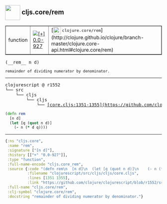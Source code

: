 ## <img width="48px" valign="middle" src="http://i.imgur.com/Hi20huC.png"> cljs.core/rem

 <table border="1">
<tr>
<td>function</td>
<td><a href="https://github.com/cljsinfo/api-refs/tree/0.0-927"><img valign="middle" alt="[+] 0.0-927" src="https://img.shields.io/badge/+-0.0--927-lightgrey.svg"></a> </td>
<td>
[<img height="24px" valign="middle" src="http://i.imgur.com/1GjPKvB.png"> <samp>clojure.core/rem</samp>](http://clojure.github.io/clojure/branch-master/clojure.core-api.html#clojure.core/rem)
</td>
</tr>
</table>

 <samp>
(__rem__ n d)<br>
</samp>

```
remainder of dividing numerator by denominator.
```

---

 <pre>
clojurescript @ r1552
└── src
    └── cljs
        └── cljs
            └── <ins>[core.cljs:1351-1355](https://github.com/clojure/clojurescript/blob/r1552/src/cljs/cljs/core.cljs#L1351-L1355)</ins>
</pre>

```clj
(defn rem
  [n d]
  (let [q (quot n d)]
    (- n (* d q))))
```


---

```clj
{:ns "cljs.core",
 :name "rem",
 :signature ["[n d]"],
 :history [["+" "0.0-927"]],
 :type "function",
 :full-name-encode "cljs.core_rem",
 :source {:code "(defn rem\n  [n d]\n  (let [q (quot n d)]\n    (- n (* d q))))",
          :filename "clojurescript/src/cljs/cljs/core.cljs",
          :lines [1351 1355],
          :link "https://github.com/clojure/clojurescript/blob/r1552/src/cljs/cljs/core.cljs#L1351-L1355"},
 :full-name "cljs.core/rem",
 :clj-symbol "clojure.core/rem",
 :docstring "remainder of dividing numerator by denominator."}

```
